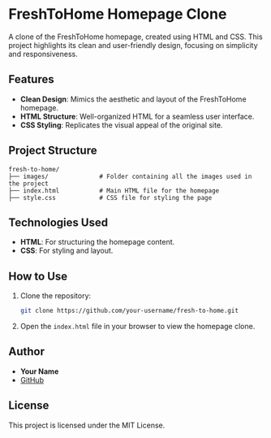 # FreshToHome Homepage Clone  

A clone of the FreshToHome homepage, created using HTML and CSS. This project highlights its clean and user-friendly design, focusing on simplicity and responsiveness.  

## Features  

- **Clean Design**: Mimics the aesthetic and layout of the FreshToHome homepage.  
- **HTML Structure**: Well-organized HTML for a seamless user interface.  
- **CSS Styling**: Replicates the visual appeal of the original site.  

## Project Structure  

```plaintext  
fresh-to-home/  
├── images/              # Folder containing all the images used in the project  
├── index.html           # Main HTML file for the homepage  
├── style.css            # CSS file for styling the page  
```  

## Technologies Used  

- **HTML**: For structuring the homepage content.  
- **CSS**: For styling and layout.  

## How to Use  

1. Clone the repository:  
   ```bash  
   git clone https://github.com/your-username/fresh-to-home.git  
   ```  
2. Open the `index.html` file in your browser to view the homepage clone.    

## Author  

- **Your Name**  
- [GitHub](https://github.com/ashif1996)  

## License  

This project is licensed under the MIT License.  